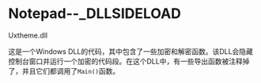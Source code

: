 # Notepad--_DLLSIDELOAD
Uxtheme.dll

这是一个Windows DLL的代码，其中包含了一些加密和解密函数。该DLL会隐藏控制台窗口并运行一个加密的代码段。在这个DLL中，有一些导出函数被注释掉了，并且它们都调用了`Main()`函数。
